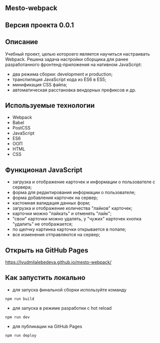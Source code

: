## Mesto-webpack 
## Версия проекта 0.0.1

## Описание
Учебный проект, целью котороего является научиться настраивать Webpack. Решена задача настройки сборщика для ранее разработанного фронтенд-приложения на нативном JavaScript:
- два режима сборки: development и production;
- транспиляция JavaScript кода из ES6 в ES5;
- минификация CSS файла;
- автоматическая расстановка вендорных префиксов
и др.

## Используемые технологии
- Webpack
- Babel
- PostCSS
- JavaScript
- ES6
- ООП
- HTML
- CSS

## Функционал JavaScript
- загрузка и отображение карточек и информации о пользователе с сервера;
- форма для редактирования информации о пользователе;
- форма добавления карточек на сервер;
- кастомная валидация данных форм;
- загрузка и отображение количества "лайков" карточек;
- карточки можно "лайкать" и отменять "лайк";
- "свои" карточки можно удалять, у "чужих" карточек кнопка "удалить" не отображается;
- по щелчку картинка карточки открывается в попапе;
- все изменения отправляются на сервер;

## Открыть на GitHub Pages
https://lyudmilalebedeva.github.io/mesto-webpack/

## Как запустить локально
- для запуска финальной сборки используйте команду 
```
npm run build
```
- для запуска в режиме разработки с hot reload 
```
npm run dev
```
- для публикации на GitHub Pages
```
npm run deploy
```
